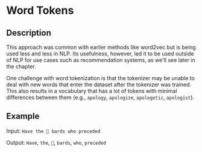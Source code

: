 # Word Tokens

## Description

This approach was common with earlier methods like word2vec but is being used less and less in NLP.
Its usefulness, however, led it to be used outside of NLP for use cases such as recommendation systems, as we'll see later in the chapter.

One challenge with word tokenization is that the tokenizer may be unable to deal with new words that enter the dataset after the tokenizer was trained.
This also results in a vocabulary that has a lot of tokens with minimal differences between them (e.g., `apology`, `apologize`, `apologetic`, `apologist`).

## Example

Input: `Have the 🎵 bards who preceded`

Output: `Have`, `the`, `🎵`, `bards`, `who`, `preceded`
